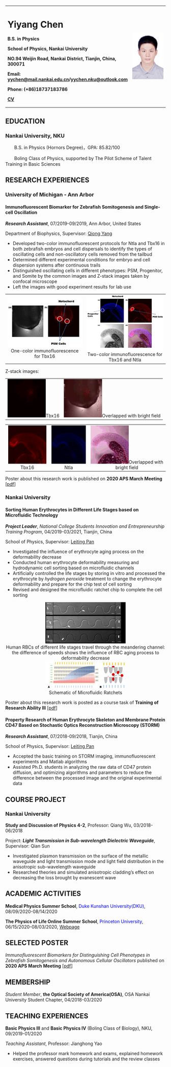 <table border="0">
  <tr>
    <td width="75%">
      <h1>Yiyang Chen</h1>
      <p><b>B.S. in Physics</b></p>
      <p><b>School of Physics, Nankai University</b></p>
      <p><b>NO.94 Weijin Road, Nankai District, Tianjin, China, 300071</b></p>
      <p><b>Email: <a href="mailto:yychen@mail.nankai.edu.cn">yychen@mail.nankai.edu.cn</a>/<a href="mailto:yychen.nku@outlook.com">yychen.nku@outlook.com</a> </b></p>
      <p><b>Phone: (+86)18737183786 </b></p>
      <p><b><a href="cv_YiyangChen.pdf">CV</a> </b></p>
     </td>
       <td width="25%">
         <img src="IMG_YiyangChen.jpg" width="100%" />
       </td>
       </tr>
</table>

## EDUCATION
### Nankai University, NKU
　　B.S. in Physics (Hornors Degree)，GPA: 85.82/100

　　Boling Class of Physics, supported by The Pilot Scheme of Talent Training in Basic Sciences
  
## RESEARCH EXPERIENCES
### University of Michigan - Ann Arbor
#### Immunofluorescent Biomarker for Zebrafish Somitogenesis and Single-cell Oscillation

***Research Assistant***, 07/2019-09/2019, Ann Arbor, United States

Department of Biophysics, Supervisor: [Qiong Yang](http://www-personal.umich.edu/~qiongy/)

- Developed two-color immunofluorescent protocols for Ntla and Tbx16 in both zebrafish embryos and cell dispersals to identify the types of oscillating cells and non-oscillatory cells removed from the tailbud
- Determined different experimental conditions for embryo and cell dispersion systems after continuous trails
- Distinguished oscillating cells in different phenotypes: PSM, Progenitor, and Somite by the common images and Z-stack images taken by confocal microscope
- Left the images with good experiment results for lab use

<table>
    <tr>
        <td><center><img width=500 src="Tbx16.jpg" />One-color immunofluorescence for Tbx16</center></td>
        <td><center><img width=500 src="Tbx16andNtla.jpg" />Two-color immunofluorescence for Tbx16 and Ntla</center></td>
    </tr>


</table>

Z-stack images:

<table>
   <tr>
        <td><center><img height=120 width=120 src="tbx16-1.gif" />Tbx16</center></td>
        <td><center><img height=120 width=120 src="overlap-1.gif" />Overlapped with bright field</center></td>
    </tr>
  
  </table>
  
<table>
  <tr>
        <td><center><img height=120 width=120 src="tbx16-2.gif" />Tbx16</center></td>
        <td><center><img height=120 width=120 src="Ntla-2.gif" />Ntla</center></td>
        <td><center><img height=120 width=120 src="overlap-2.gif" />Overlapped with bright field</center></td>
    </tr>
  
  </table>
  
  Poster about this research work is published on **2020 APS March Meeting** [<a href="poster_zebrafish.pdf">pdf</a>]
  
  
  
### Nankai University
#### Sorting Human Erythrocytes in Different Life Stages based on Microfluidic Technology

***Project Leader***, *National College Students Innovation and Entrepreneurship Training Program*, 04/2019-03/2021, Tianjin, China

School of Physics, Supervisor: [Leiting Pan](http://panltlab.org/)

- Investigated the influence of erythrocyte aging process on the deformability decrease
- Conducted human erythrocyte deformability measuring and hydrodynamic cell sorting based on microfluidic channels
- Artificially controlled the life stages by storing in vitro and processed the erythrocyte by *hydrogen peroxide* treatment to change the erythrocyte deformability and prepare for the chip test of cell sorting
- Revised and designed the microfluidic ratchet chip to complete the cell sorting

<center>
    <img src="TravelingRBC.jpg" width="50%" height="50%">
    <center>Human RBCs of different life stages travel through the meandering channel: the difference of speeds shows the influence of RBC aging process to deformability decrease</center>
</center>

<center>
    <img src="MicrofluidicRatchets.jpg" width="50%" height="50%">
    <center>Schematic of Microfluidic Ratchets</center>
</center>

Poster about this research work is posted as a course task of  **Training of Research Ability Ⅲ** [<a href="poster_microfluidics.pdf">pdf</a>]

#### Property Research of Human Erythrocyte Skeleton and Membrane Protein CD47 Based on Stochastic Optics Reconstruction Microscopy (STORM)

***Research Assistant***, 07/2018-09/2018, Tianjin, China

School of Physics, Supervisor: [Leiting Pan](http://panltlab.org/)

- Accepted the basic training on STORM imaging, immunofluorescent experiments and Matlab algorithms
- Assisted Ph.D. students in analyzing the raw data of CD47 protein diffusion, and optimizing algorithms and parameters to reduce the difference between the processed image and the original experimental data



## COURSE PROJECT
### Nankai University
**Study and Discussion of Physics 4-2**, Professor: Qiang Wu, 03/2018-06/2018

Project: ***Light Transmission in Sub-wavelength Dielectric Waveguide***, Supervisor: Qian Sun

- Investigated plasmon transmission on the surface of the metallic waveguide and light transmission mode and light field distribution in the anisotropic sub-wavelength waveguide
- Researched theories and simulated anisotropic cladding’s effect on decreasing the loss brought by evanescent wave


## ACADEMIC ACTIVITIES
**Medical Physics Summer School**, <font color=blue>Duke Kunshan University(DKU)</font>, 08/09/2020-08/14/2020

**The Physics of Life Online Summer School**, <font color=blue>Princeton University</font>, 06/15/2020-08/03/2020, [Webpage](https://biophysics.princeton.edu/cpbfsummerschool2020)



## SELECTED POSTER
*Immunofluorescent Biomarkers for Distinguishing Cell Phenotypes in Zebrafish Somitogenesis and Autonomous Cellular Oscillators* published on **2020 APS March Meeting** [<a href="poster_zebrafish.pdf">pdf</a>]

## MEMBERSHIP
*Student Member*, **the Optical Society of America(OSA)**, OSA Nankai University Student Chapter, 04/2018-03/2020

## TEACHING EXPERIENCES
**Basic Physics Ⅲ** and **Basic Physics Ⅳ** (Boling Class of Biology), NKU, 09/2019-01/2020

*Teaching Assistant*, Professor: Jianghong Yao

- Helped the professor mark homework and exams, explained homework exercises, answered questions during tutorials and the review classes

